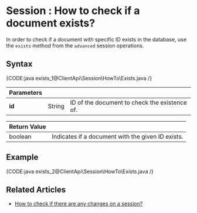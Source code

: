 # Session : How to check if a document exists?

In order to check if a document with specific ID exists in the database, use the `exists` method from the `advanced` session operations.

## Syntax

{CODE:java exists_1@ClientApi\Session\HowTo\Exists.java /}

| Parameters | | |
| ---------- | ---------- | ----- |
| **id** | String | ID of the document to check the existence of. |

| Return Value | |
| ------------- | ----- |
| boolean | Indicates if a document with the given ID exists. |

## Example

{CODE:java exists_2@ClientApi\Session\HowTo\Exists.java /}

## Related Articles

- [How to check if there are any changes on a session?](../../../client-api/session/how-to/check-if-there-are-any-changes-on-a-session)

